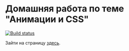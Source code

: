 # Домашняя работа по теме "Анимации и CSS"

[![Build status](https://ci.appveyor.com/api/projects/status/h9ypxhhuqtsdw6a5?svg=true)](https://ci.appveyor.com/project/Votchitsev/ahj-homeworks-anim)

Зайти на страницу [здесь](https://votchitsev.github.io/ahj-homeworks-anim/).
